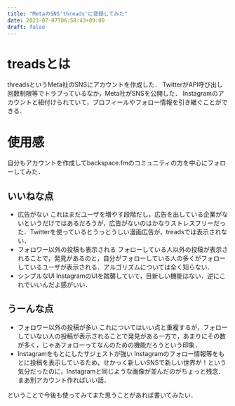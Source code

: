 ```yaml
---
title: "MetaのSNS'threads'に登録してみた"
date: 2023-07-07T06:58:43+09:00
draft: false
---
```

# treadsとは
threadsというMeta社のSNSにアカウントを作成した．
TwitterがAPI呼び出し回数制限等でトラブっているなか，Meta社がSNSを公開した．
Instagramのアカウントと紐付けられていて，プロフィールやフォロー情報を引き継ぐことができる．

# 使用感
自分もアカウントを作成してbackspace.fmのコミュニティの方を中心にフォローしてみた．
## いいねな点
- 広告がない
  これはまだユーザを増やす段階だし，広告を出している企業がないというだけではあるだろうが，広告がないのはかなりストレスフリーだった．Twitterを使っているとうっとうしい漫画広告が，treadsでは表示されない．
- フォロワー以外の投稿も表示される
  フォローしている人以外の投稿が表示されることで，発見があるのと，自分がフォローしている人の多くがフォローしているユーザが表示される．アルゴリズムについては全く知らない．
- シンプルなUI
  InstagramのUIを踏襲していて，目新しい機能はない．逆にこれでいいんだよ感がいい．
## うーんな点
- フォロワー以外の投稿が多い
  これについてはいい点と重複するが，フォローしていない人の投稿が表示されることで発見がある一方で，あまりにその数が多く，じゃあフォローってなんのための機能だろうという印象．
- Instagramをもとにしたサジェストが強い
  Instagramのフォロー情報等をもとに投稿を表示しているため，せかっく新しいSNSで新しい世界が！という気分だったのに，Instagramと同じような画像が並んだのがちょっと残念．まあ別アカウント作ればいい話．


ということで今後も使ってみてまた思うことがあれば書いてみたい．